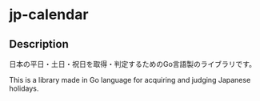 # jp-calendar

## Description

日本の平日・土日・祝日を取得・判定するためのGo言語製のライブラリです。

This is a library made in Go language for acquiring and judging Japanese holidays.
